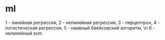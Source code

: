 # ml
1 - линейная регрессия,
2 - нелинейная регрессия,
3 - перцептрон,
4 - логистическая регрессия,
5 - наивный баейсовский алгоритм, \n
6 - нелинейный svm
